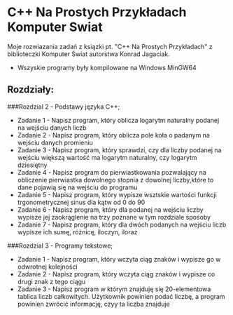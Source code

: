 # C++ Na Prostych Przykładach Komputer Swiat

Moje rozwiazania zadań z ksiązki pt. "C++ Na Prostych Przykładach" z biblioteczki Komputer Świat autorstwa Konrad Jagaciak.      
- Wszyskie programy były kompilowane na Windows MinGW64

## Rozdziały:
###Rozdzial 2 - Podstawy języka C++;
  - Zadanie 1 - Napisz program, który oblicza logarytm naturalny podanej na wejściu danych liczb
  - Zadanie 2 - Napisz program, który oblicza pole koła o padanym na wejściu danych promieniu
  - Zadanie 3 - Napisz program, który sprawdzi, czy dla liczby podanej na wejściu większą wartość ma logarytm naturalny, czy logarytm dziesiętny
  - Zadanie 4 - Napisz program do pierwiastkowania pozwalający na obliczenie pierwiastka dowolnego stopnia z dowolnej liczby,które to dane pojawią się na wejściu do programu
  - Zadanie 5 - Napisz program, który wypisze wsztskie wartości funkcji trgonometrycznej sinus dla kątw od 0 do 90
  - Zadanie 6 - Napisz program, który dla podanej na wejściu liczby wypisze jej zaokrąglenie na trzy poznane w tym rozdziale sposoby
  - Zadanie 7 - Napisz program, który dla dwóch podanych na wejściu liczb wypisze ich sumę, różnicę, iloczyn, iloraz
               
###Rozdzial 3 - Programy tekstowe;
  - Zadanie 1 - Napisz program, który wczyta ciąg znaków i wypisze go w odwrotnej kolejności
  - Zadanie 2 - Napisz program, który wczyta ciąg znaków i wypisze co drugi znak z tego ciągu
  - Zadanie 3 - Napisz program w którym znajduję się 20-elementowa tablica liczb całkowitych. Użytkownik powinien podać liczbę, a program powinien zwrócić informację, czyy ta liczba znajduje
